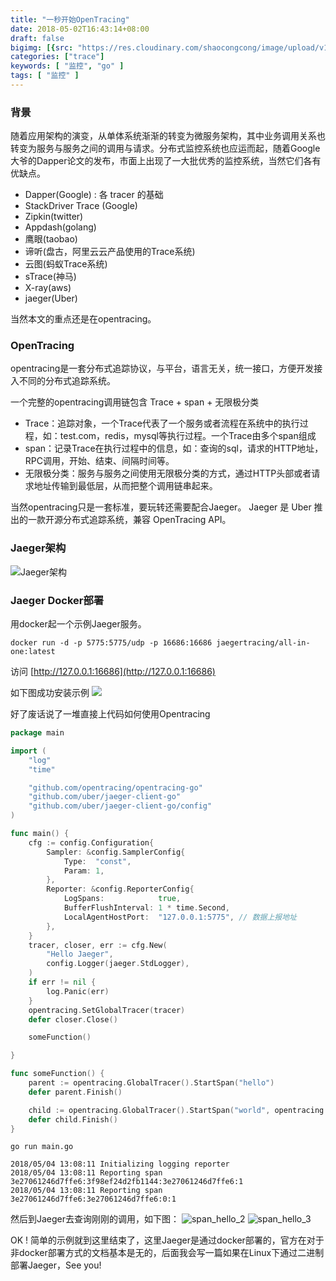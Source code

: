 ```yaml
---
title: "一秒开始OpenTracing"
date: 2018-05-02T16:43:14+08:00
draft: false
bigimg: [{src: "https://res.cloudinary.com/shaocongcong/image/upload/v1525252394/blog/trace/opentracing/tracing_kenan.jpg", desc: "tracing"}]
categories: ["trace"]
keywords: [ "监控", "go" ]
tags: [ "监控" ]
---
```


### 背景
随着应用架构的演变，从单体系统渐渐的转变为微服务架构，其中业务调用关系也转变为服务与服务之间的调用与请求。分布式监控系统也应运而起，随着Google大爷的Dapper论文的发布，市面上出现了一大批优秀的监控系统，当然它们各有优缺点。

- Dapper(Google) : 各 tracer 的基础 
- StackDriver Trace (Google) 
- Zipkin(twitter) 
- Appdash(golang) 
- 鹰眼(taobao) 
- 谛听(盘古，阿里云云产品使用的Trace系统) 
- 云图(蚂蚁Trace系统) 
- sTrace(神马) 
- X-ray(aws)
- jaeger(Uber)

当然本文的重点还是在opentracing。

### OpenTracing
opentracing是一套分布式追踪协议，与平台，语言无关，统一接口，方便开发接入不同的分布式追踪系统。

一个完整的opentracing调用链包含 Trace + span + 无限极分类

- Trace：追踪对象，一个Trace代表了一个服务或者流程在系统中的执行过程，如：test.com，redis，mysql等执行过程。一个Trace由多个span组成
- span：记录Trace在执行过程中的信息，如：查询的sql，请求的HTTP地址，RPC调用，开始、结束、间隔时间等。
- 无限极分类：服务与服务之间使用无限极分类的方式，通过HTTP头部或者请求地址传输到最低层，从而把整个调用链串起来。

当然opentracing只是一套标准，要玩转还需要配合Jaeger。
Jaeger 是 Uber 推出的一款开源分布式追踪系统，兼容 OpenTracing API。

### Jaeger架构

![Jaeger架构](https://res.cloudinary.com/shaocongcong/image/upload/v1525409626/blog/trace/opentracing/jaeger.png)


### Jaeger Docker部署
用docker起一个示例Jaeger服务。

    docker run -d -p 5775:5775/udp -p 16686:16686 jaegertracing/all-in-one:latest

访问 [http://127.0.0.1:16686](http://127.0.0.1:16686)

如下图成功安装示例
![](https://res.cloudinary.com/shaocongcong/image/upload/v1525410176/blog/trace/opentracing/jaeger_ui.png)


好了废话说了一堆直接上代码如何使用Opentracing

``` go
package main

import (
	"log"
	"time"

	"github.com/opentracing/opentracing-go"
	"github.com/uber/jaeger-client-go"
	"github.com/uber/jaeger-client-go/config"
)

func main() {
	cfg := config.Configuration{
		Sampler: &config.SamplerConfig{
			Type:  "const",
			Param: 1,
		},
		Reporter: &config.ReporterConfig{
			LogSpans:            true,
			BufferFlushInterval: 1 * time.Second,
			LocalAgentHostPort:  "127.0.0.1:5775", // 数据上报地址
		},
	}
	tracer, closer, err := cfg.New(
		"Hello Jaeger",
		config.Logger(jaeger.StdLogger),
	)
	if err != nil {
		log.Panic(err)
	}
	opentracing.SetGlobalTracer(tracer)
	defer closer.Close()

	someFunction()

}

func someFunction() {
	parent := opentracing.GlobalTracer().StartSpan("hello")
	defer parent.Finish()

	child := opentracing.GlobalTracer().StartSpan("world", opentracing.ChildOf(parent.Context()))
	defer child.Finish()
}

```

    go run main.go

    2018/05/04 13:08:11 Initializing logging reporter
    2018/05/04 13:08:11 Reporting span 3e27061246d7ffe6:3f98ef24d2fb1144:3e27061246d7ffe6:1
    2018/05/04 13:08:11 Reporting span 3e27061246d7ffe6:3e27061246d7ffe6:0:1


然后到Jaeger去查询刚刚的调用，如下图：
![span_hello_2](https://res.cloudinary.com/shaocongcong/image/upload/v1525410983/blog/trace/opentracing/jaeger_hello_2.jpg)
![span_hello_3](https://res.cloudinary.com/shaocongcong/image/upload/v1525410983/blog/trace/opentracing/jaeger_hello_3.jpg)

OK ! 简单的示例就到这里结束了，这里Jaeger是通过docker部署的，官方在对于非docker部署方式的文档基本是无的，后面我会写一篇如果在Linux下通过二进制部署Jaeger，See you! 